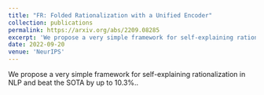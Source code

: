 ```yaml
---
title: "FR: Folded Rationalization with a Unified Encoder"
collection: publications
permalink: https://arxiv.org/abs/2209.08285
excerpt: 'We propose a very simple framework for self-explaining rationalization in NLP and beat the SOTA by up to 10.3%..'
date: 2022-09-20
venue: 'NeurIPS'
---
```

We propose a very simple framework for self-explaining rationalization in NLP and beat the SOTA by up to 10.3%..
